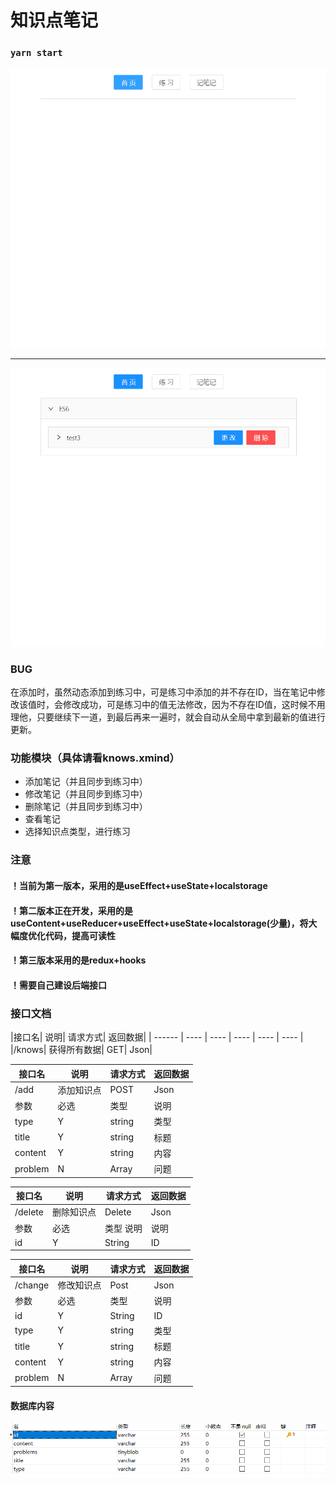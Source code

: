 # 知识点笔记

### `yarn start`

![](https://github.com/l-toki/react-knowNoted/blob/master/public/gif1.gif)

------------

![](https://github.com/l-toki/react-knowNoted/blob/master/public/gif2.gif)

### BUG

在添加时，虽然动态添加到练习中，可是练习中添加的并不存在ID，当在笔记中修改该值时，会修改成功，可是练习中的值无法修改，因为不存在ID值，这时候不用理他，只要继续下一道，到最后再来一遍时，就会自动从全局中拿到最新的值进行更新。

### 功能模块（具体请看knows.xmind）

- 添加笔记（并且同步到练习中）
- 修改笔记（并且同步到练习中）
- 删除笔记（并且同步到练习中）
- 查看笔记
- 选择知识点类型，进行练习

### 注意

#### ！当前为第一版本，采用的是useEffect+useState+localstorage

#### ！第二版本正在开发，采用的是useContent+useReducer+useEffect+useState+localstorage(少量)，将大幅度优化代码，提高可读性

#### ！第三版本采用的是redux+hooks

#### ！需要自己建设后端接口

### 接口文档



|接口名|	说明|	请求方式|	返回数据|
| ------ | ---- | ---- | ---- | ---- | ---- |
|/knows|	获得所有数据|	GET|	Json|

|接口名|	说明	|请求方式|	返回数据|
| ------ | ---- | ---- | ---- |
|/add|	添加知识点|	POST|	Json|
|参数	|必选|	类型	|说明|
|type|	Y	|string|	类型|
|title	|	Y|string	|标题|
|content|	Y	|string|内容|
|problem|	N	|Array|	问题|

|接口名|	说明	|请求方式|	返回数据|
| ------ | ---- | ---- | ---- |
|/delete	|删除知识点|Delete	|Json|
|参数	|必选|	类型	说明|说明|
|id|	Y	|String|	ID|

|接口名|	说明|	请求方式	|返回数据|
| ------ | ---- | ---- | ---- |
|/change	|修改知识点	|Post|	Json|
|参数|	必选	|类型|	说明|
|id	|Y	|String|	ID|
|type| Y |string	|类型|
|title	| Y |string	|标题|
|content	| Y |string	|内容|
|problem	| N |Array|	问题|

#### 数据库内容



![](https://github.com/l-toki/react-knowNoted/blob/master/public/sql.png)